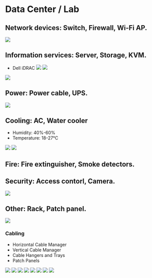# Data Center / Lab

## Network devices: Switch, Firewall, Wi-Fi AP.
![](fig/networking.jpg)

## Information services: Server, Storage, KVM.
- Dell iDRAC
![](fig/iDRAC-0.png)
![](fig/iDRAC-1.jpg)

![](fig/server-1.jpg)

## Power: Power cable, UPS.
![](fig/UPS.jpg)

## Cooling: AC, Water cooler
- Humidity: 40%-60%
- Temperature: 18-27&deg;C

![](fig/cooling.jpg)
![](fig/cooling-2.jpg)

## Fire: Fire extinguisher, Smoke detectors.

## Security: Access contorl, Camera.
![](fig/acc.jpg)

## Other: Rack, Patch panel.
![](data-comm/fig/network-cabling.png)

### Cabling
- Horizontal Cable Manager
- Vertical Cable Manager
- Cable Hangers and Trays
- Patch Panels

![](fig/cabling-1.jpg)
![](fig/cabling-2.jpg)
![](fig/cabling-3.jpg)
![](fig/cabling-4.jpg)
![](fig/cabling-0.jpg)
![](fig/cabling-5.jpg)
![](fig/cabling-6.jpg)
![](fig/cabling-7.jpg)

